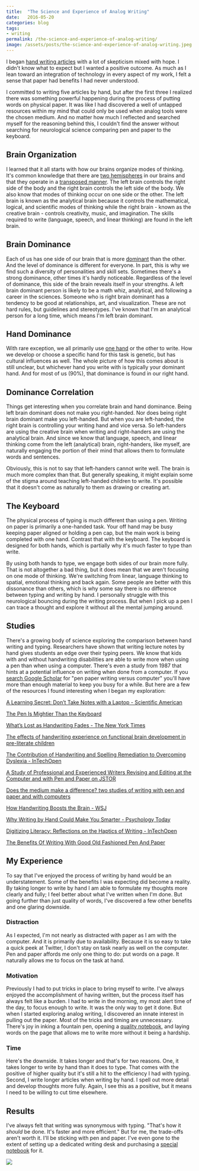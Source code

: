 ```yaml
---
title:  "The Science and Experience of Analog Writing"
date:   2016-05-20
categories: blog
tags:
- writing
permalink: /the-science-and-experience-of-analog-writing/
image: /assets/posts/the-science-and-experience-of-analog-writing.jpeg
---
```

I began [hand writing articles](http://joebuhlig.com/writing-articles-by-hand/) with a lot of skepticism mixed with hope. I didn't know what to expect but I wanted a positive outcome. As much as I lean toward an integration of technology in every aspect of my work, I felt a sense that paper had benefits I had never understood.
<!--more-->

I committed to writing five articles by hand, but after the first three I realized there was something powerful happening during the process of putting words on physical paper. It was like I had discovered a well of untapped resources within my mind that could only be used when analog tools were the chosen medium. And no matter how much I reflected and searched myself for the reasoning behind this, I couldn't find the answer without searching for neurological science comparing pen and paper to the keyboard.

## Brain Organization

I learned that it all starts with how our brains organize modes of thinking. It's common knowledge that there are [two hemispheres](https://en.wikipedia.org/wiki/Cerebral_hemisphere) in our brains and that they operate in a [transposed manner](https://en.wikipedia.org/wiki/Human_brain#Lateralization). The left brain controls the right side of the body and the right brain controls the left side of the body. We also know that modes of thinking occur on one side or the other. The left brain is known as the analytical brain because it controls the mathematical, logical, and scientific modes of thinking while the right brain - known as the creative brain - controls creativity, music, and imagination. The skills required to write (language, speech, and linear thinking) are found in the left brain.

## Brain Dominance

Each of us has one side of our brain that is more [dominant](https://en.wikipedia.org/wiki/Lateralization_of_brain_function) than the other. And the level of dominance is different for everyone. In part, this is why we find such a diversity of personalities and skill sets. Sometimes there's a strong dominance, other times it's hardly noticeable. Regardless of the level of dominance, this side of the brain reveals itself in your strengths. A left brain dominant person is likely to be a math whiz, analytical, and following a career in the sciences. Someone who is right brain dominant has a tendency to be good at relationships, art, and visualization. These are not hard rules, but guidelines and stereotypes. I've known that I'm an analytical person for a long time, which means I'm left brain dominant.

## Hand Dominance

With rare exception, we all primarily use [one hand](https://en.wikipedia.org/wiki/Handedness) or the other to write. How we develop or choose a specific hand for this task is genetic, but has cultural influences as well. The whole picture of how this comes about is still unclear, but whichever hand you write with is typically your dominant hand. And for most of us (90%), that dominance is found in our right hand.

## Dominance Correlation

Things get interesting when you correlate brain and hand dominance. Being left brain dominant does not make you right-handed. Nor does being right brain dominant make you left-handed. But when you are left-handed, the right brain is controlling your writing hand and vice versa. So left-handers are using the creative brain when writing and right-handers are using the analytical brain. And since we know that language, speech, and linear thinking come from the left (analytical) brain, right-handers, like myself, are naturally engaging the portion of their mind that allows them to formulate words and sentences.

Obviously, this is not to say that left-handers cannot write well. The brain is much more complex than that. But generally speaking, it might explain some of the stigma around teaching left-handed children to write. It's possible that it doesn't come as naturally to them as drawing or creating art.

## The Keyboard

The physical process of typing is much different than using a pen. Writing on paper is primarily a one-handed task. Your off hand may be busy keeping paper aligned or holding a pen cap, but the main work is being completed with one hand. Contrast that with the keyboard. The keyboard is designed for both hands, which is partially why it's much faster to type than write.

By using both hands to type, we engage both sides of our brain more fully. That is not altogether a bad thing, but it does mean that we aren't focusing on one mode of thinking. We're switching from linear, language thinking to spatial, emotional thinking and back again. Some people are better with this dissonance than others, which is why some say there is no difference between typing and writing by hand. I personally struggle with this neurological bouncing during the writing process. But when I pick up a pen I can trace a thought and explore it without all the mental jumping around.

## Studies

There's a growing body of science exploring the comparison between hand writing and typing. Researchers have shown that writing lecture notes by hand gives students an edge over their typing peers. We know that kids with and without handwriting disabilities are able to write more when using a pen than when using a computer. There's even a study from 1987 that hints at a potential influence on writing when done from a computer. If you [search Google Scholar](https://scholar.google.com/scholar?q=pen+paper+writing+vs+computer) for "pen paper writing versus computer" you'll have more than enough material to keep you busy for a while. But here are a few of the resources I found interesting when I began my exploration:

[A Learning Secret: Don’t Take Notes with a Laptop - Scientific American](http://www.scientificamerican.com/article/a-learning-secret-don-t-take-notes-with-a-laptop/)

[The Pen Is Mightier Than the Keyboard](http://pss.sagepub.com/content/early/2014/04/22/0956797614524581.abstract)

[What’s Lost as Handwriting Fades - The New York Times](http://www.nytimes.com/2014/06/03/science/whats-lost-as-handwriting-fades.html)

[The effects of handwriting experience on functional brain development in pre-literate children](http://www.sciencedirect.com/science/article/pii/S2211949312000038)

[The Contribution of Handwriting and Spelling Remediation to Overcoming Dyslexia - InTechOpen](http://www.intechopen.com/books/dyslexia-a-comprehensive-and-international-approach/the-contribution-of-handwriting-and-spelling-remediation-to-overcoming-dyslexia)

[A Study of Professional and Experienced Writers Revising and Editing at the Computer and with Pen and Paper on JSTOR](http://www.jstor.org/stable/40171125)

[Does the medium make a difference? two studies of writing with pen and paper and with computers](http://dl.acm.org/citation.cfm)

[How Handwriting Boosts the Brain - WSJ](http://www.wsj.com/articles/SB10001424052748704631504575531932754922518)

[Why Writing by Hand Could Make You Smarter - Psychology Today](https://www.psychologytoday.com/blog/memory-medic/201303/why-writing-hand-could-make-you-smarter)

[Digitizing Literacy: Reflections on the Haptics of Writing - InTechOpen](http://www.intechopen.com/books/advances-in-haptics/digitizing-literacy-reflections-on-the-haptics-of-writing)

[The Benefits Of Writing With Good Old Fashioned Pen And Paper](http://www.huffingtonpost.com/2014/09/12/writing-on-paper_n_5797506.html)

## My Experience

To say that I've enjoyed the process of writing by hand would be an understatement. Some of the benefits I was expecting did become a reality. By taking longer to write by hand I am able to formulate my thoughts more clearly and fully; I feel better about what I've written when I'm done. But going further than just quality of words, I've discovered a few other benefits and one glaring downside.

### Distraction

As I expected, I'm not nearly as distracted with paper as I am with the computer. And it is primarily due to availability. Because it is so easy to take a quick peek at Twitter, I don't stay on task nearly as well on the computer. Pen and paper affords me only one thing to do: put words on a page. It naturally allows me to focus on the task at hand.

### Motivation

Previously I had to put tricks in place to bring myself to write. I've always enjoyed the accomplishment of having written, but the process itself has always felt like a burden. I had to write in the morning, my most alert time of the day, to focus enough to write. It was the only way to get it done. But when I started exploring analog writing, I discovered an innate interest in pulling out the paper. Most of the tricks and timing are unnecessary. There's joy in inking a fountain pen, opening a [quality notebook](http://www.amazon.com/Leuchtturm-Master-Notebook-Hardcover-Dotted/dp/B003ENUIKC?tag=joebuhlig-20), and laying words on the page that allows me to write more without it being a hardship.

### Time

Here's the downside. It takes longer and that's for two reasons. One, it takes longer to write by hand than it does to type. That comes with the positive of higher quality but it's still a hit to the efficiency I had with typing. Second, I write longer articles when writing by hand. I spell out more detail and develop thoughts more fully. Again, I see this as a positive, but it means I need to be willing to cut time elsewhere.

## Results

I've always felt that writing was synonymous with typing. "That's how it _should_ be done. It's faster and more efficient." But for me, the trade-offs aren't worth it. I'll be sticking with pen and paper. I've even gone to the extent of setting up a dedicated writing desk and purchasing a [special notebook](http://www.amazon.com/Leuchtturm-Master-Notebook-Hardcover-Dotted/dp/B003ENUIKC?tag=joebuhlig-20) for it.

<img class="center-image post-image-small" src="http://joebuhlig.com/assets/posts_extra/the-science-and-experience-of-analog-writing/writing-desk.jpeg" />